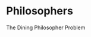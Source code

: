 # Philosophers
The Dining Philosopher Problem

<!--
SUJET
Des philo autour d'une table : Mangent / Dorment / Pensent
Une seule action a la fois.
Les philo doivent manger avec deux fourchettes (une dans chaque main)
Ils ne doivent pas mourrir de faim et doivent tous manger.
Quand un philo mange, il laisse directement ses fourchettes et dors.

Ça stop quand 1 philosopher mort.
Chaque philo a un numero.
Les philo sont assis en cercle dans l'ordre.

Infos a afficher dans le tchat :
◦ timestamp_in_ms X has taken a fork
◦ timestamp_in_ms X is eating
◦ timestamp_in_ms X is sleeping
◦ timestamp_in_ms X is thinking
◦ timestamp_in_ms X died
Objectif, moins de 10ms de delta avec le vrai temps.
-->

<!--
FONCTIONS
USLEEP : mets en pause le thread, mais pas le gettimeofday
usleep, en 0.000001
le reste en 0.001, soit un facteur 1000

THREAD
pthread_create // cree le thread
pthread_join // attent poliement que le thread finisse et peut retourner un ptr de valeur exit du de la fonction du thread
pthread_detach // askip ne sert pas

Des Mutex pour temporiser les thread
pthread_mutex_init,
pthread_mutex_lock,
pthread_mutex_destroy, 
pthread_mutex_unlock
-->

<!--
IDEES OPTI
Penser a utiliser un gros buffer par ligne pour economiser de la puissance
-->

<!--
NEW SHORTCUT
ctrl - pour retourner a la derniere modif
ctrl shift - revenir
-->

<!--
WARNINGS
Attention aux variables qui peuvent etre manipules dans plusieurs threads en parallele

NOTIONS
>Rendre les threads Atomic avec les mutex pour qu'ils s'executent proprement sans interferences avec ds variables utiliser en parallele
>L'utilisation de mutex augmente considerablement le temps de compilation, privilegier les thread lorsque les operations ne se chevauchent pas
>L'utilisation de variables volatiles peut eviter au code de faire de mauvais raccourcis lors d'optimisations du compilateur
-->